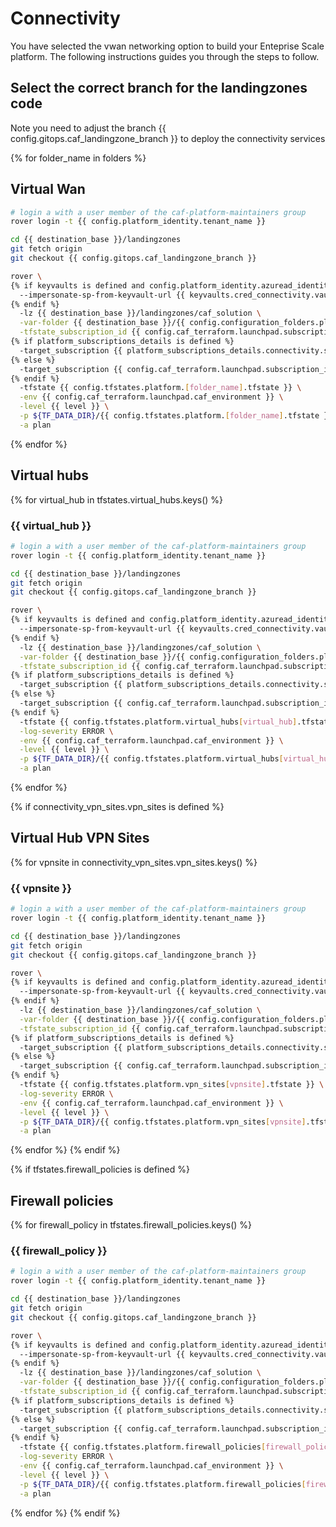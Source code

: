 
# Connectivity
You have selected the vwan networking option to build your Enteprise Scale platform. The following instructions guides you through the steps to follow.

## Select the correct branch for the landingzones code

Note you need to adjust the branch {{ config.gitops.caf_landingzone_branch }} to deploy the connectivity services

{% for folder_name in folders %}
## Virtual Wan

```bash
# login a with a user member of the caf-platform-maintainers group
rover login -t {{ config.platform_identity.tenant_name }}

cd {{ destination_base }}/landingzones
git fetch origin
git checkout {{ config.gitops.caf_landingzone_branch }}

rover \
{% if keyvaults is defined and config.platform_identity.azuread_identity_mode != "logged_in_user" %}
  --impersonate-sp-from-keyvault-url {{ keyvaults.cred_connectivity.vault_uri }} \
{% endif %}
  -lz {{ destination_base }}/landingzones/caf_solution \
  -var-folder {{ destination_base }}/{{ config.configuration_folders.platform.destination_relative_path }}/{{ level }}/{{ base_folder }}/{{ folder_name }} \
  -tfstate_subscription_id {{ config.caf_terraform.launchpad.subscription_id }} \
{% if platform_subscriptions_details is defined %}
  -target_subscription {{ platform_subscriptions_details.connectivity.subscription_id }} \
{% else %}
  -target_subscription {{ config.caf_terraform.launchpad.subscription_id }} \
{% endif %}
  -tfstate {{ config.tfstates.platform.[folder_name].tfstate }} \
  -env {{ config.caf_terraform.launchpad.caf_environment }} \
  -level {{ level }} \
  -p ${TF_DATA_DIR}/{{ config.tfstates.platform.[folder_name].tfstate }}.tfplan \
  -a plan

```
{% endfor %}

## Virtual hubs

{% for virtual_hub in tfstates.virtual_hubs.keys() %}
### {{ virtual_hub }}

```bash
# login a with a user member of the caf-platform-maintainers group
rover login -t {{ config.platform_identity.tenant_name }}

cd {{ destination_base }}/landingzones
git fetch origin
git checkout {{ config.gitops.caf_landingzone_branch }}

rover \
{% if keyvaults is defined and config.platform_identity.azuread_identity_mode != "logged_in_user" %}
  --impersonate-sp-from-keyvault-url {{ keyvaults.cred_connectivity.vault_uri }} \
{% endif %}
  -lz {{ destination_base }}/landingzones/caf_solution \
  -var-folder {{ destination_base }}/{{ config.configuration_folders.platform.destination_relative_path }}/{{ level }}/{{ base_folder }}/virtual_hubs/{{ virtual_hub }} \
  -tfstate_subscription_id {{ config.caf_terraform.launchpad.subscription_id }} \
{% if platform_subscriptions_details is defined %}
  -target_subscription {{ platform_subscriptions_details.connectivity.subscription_id }} \
{% else %}
  -target_subscription {{ config.caf_terraform.launchpad.subscription_id }} \
{% endif %}
  -tfstate {{ config.tfstates.platform.virtual_hubs[virtual_hub].tfstate }} \
  -log-severity ERROR \
  -env {{ config.caf_terraform.launchpad.caf_environment }} \
  -level {{ level }} \
  -p ${TF_DATA_DIR}/{{ config.tfstates.platform.virtual_hubs[virtual_hub].tfstate }}.tfplan \
  -a plan


```
{% endfor %}

{% if connectivity_vpn_sites.vpn_sites is defined %}
## Virtual Hub VPN Sites

{% for vpnsite in connectivity_vpn_sites.vpn_sites.keys() %}
### {{ vpnsite }}

```bash
# login a with a user member of the caf-platform-maintainers group
rover login -t {{ config.platform_identity.tenant_name }}

cd {{ destination_base }}/landingzones
git fetch origin
git checkout {{ config.gitops.caf_landingzone_branch }}

rover \
{% if keyvaults is defined and config.platform_identity.azuread_identity_mode != "logged_in_user" %}
  --impersonate-sp-from-keyvault-url {{ keyvaults.cred_connectivity.vault_uri }} \
{% endif %}
  -lz {{ destination_base }}/landingzones/caf_solution \
  -var-folder {{ destination_base }}/{{ config.configuration_folders.platform.destination_relative_path }}/{{ level }}/{{ base_folder }}/vpn_sites/{{ vpnsite }} \
  -tfstate_subscription_id {{ config.caf_terraform.launchpad.subscription_id }} \
{% if platform_subscriptions_details is defined %}
  -target_subscription {{ platform_subscriptions_details.connectivity.subscription_id }} \
{% else %}
  -target_subscription {{ config.caf_terraform.launchpad.subscription_id }} \
{% endif %}
  -tfstate {{ config.tfstates.platform.vpn_sites[vpnsite].tfstate }} \
  -log-severity ERROR \
  -env {{ config.caf_terraform.launchpad.caf_environment }} \
  -level {{ level }} \
  -p ${TF_DATA_DIR}/{{ config.tfstates.platform.vpn_sites[vpnsite].tfstate }}.tfplan \
  -a plan


```
{% endfor %}
{% endif %}

{% if tfstates.firewall_policies is defined %}
## Firewall policies

{% for firewall_policy in tfstates.firewall_policies.keys() %}
### {{ firewall_policy }}

```bash
# login a with a user member of the caf-platform-maintainers group
rover login -t {{ config.platform_identity.tenant_name }}

cd {{ destination_base }}/landingzones
git fetch origin
git checkout {{ config.gitops.caf_landingzone_branch }}

rover \
{% if keyvaults is defined and config.platform_identity.azuread_identity_mode != "logged_in_user" %}
  --impersonate-sp-from-keyvault-url {{ keyvaults.cred_connectivity.vault_uri }} \
{% endif %}
  -lz {{ destination_base }}/landingzones/caf_solution \
  -var-folder {{ destination_base }}/{{ config.configuration_folders.platform.destination_relative_path }}/{{ level }}/{{ base_folder }}/firewall_policies/{{ firewall_policy }} \
  -tfstate_subscription_id {{ config.caf_terraform.launchpad.subscription_id }} \
{% if platform_subscriptions_details is defined %}
  -target_subscription {{ platform_subscriptions_details.connectivity.subscription_id }} \
{% else %}
  -target_subscription {{ config.caf_terraform.launchpad.subscription_id }} \
{% endif %}
  -tfstate {{ config.tfstates.platform.firewall_policies[firewall_policy].tfstate }} \
  -log-severity ERROR \
  -env {{ config.caf_terraform.launchpad.caf_environment }} \
  -level {{ level }} \
  -p ${TF_DATA_DIR}/{{ config.tfstates.platform.firewall_policies[firewall_policy].tfstate }}.tfplan \
  -a plan


```
{% endfor %}
{% endif %}
